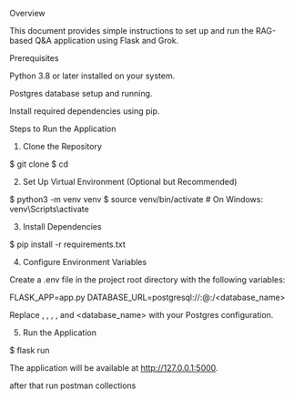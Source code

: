 Overview

This document provides simple instructions to set up and run the RAG-based Q&A application using Flask and Grok.

Prerequisites

Python 3.8 or later installed on your system.

Postgres database setup and running.

Install required dependencies using pip.

Steps to Run the Application

1. Clone the Repository

$ git clone <repository-url>
$ cd <repository-directory>

2. Set Up Virtual Environment (Optional but Recommended)

$ python3 -m venv venv
$ source venv/bin/activate   # On Windows: venv\Scripts\activate

3. Install Dependencies

$ pip install -r requirements.txt

4. Configure Environment Variables

Create a .env file in the project root directory with the following variables:

FLASK_APP=app.py
DATABASE_URL=postgresql://<username>:<password>@<host>:<port>/<database_name>

Replace <username>, <password>, <host>, <port>, and <database_name> with your Postgres configuration.

5. Run the Application

$ flask run

The application will be available at http://127.0.0.1:5000.

after that run postman collections 
